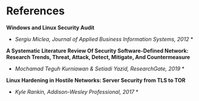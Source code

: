 # References

**Windows and Linux Security Audit**
* *Sergiu Miclea, Journal of Applied Business Information Systems, 2012* *

**A Systematic Literature Review Of Security Software-Defined Network: Research Trends, Threat, Attack, Detect, Mitigate, And Countermeasure**
* *Mochamad Teguh Kurniawan & Setiadi Yazid, ResearchGate, 2019* *

**Linux Hardening in Hostile Networks: Server Security from TLS to TOR**
* *Kyle Rankin, Addison-Wesley Professional, 2017* *
